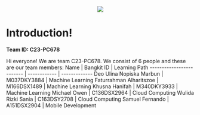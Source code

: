 <div align='center'>
  <img src= https://github.com/BiteByte-C23-PC678/.github/assets/72615238/b367047c-70d2-4776-b97d-81488dfd7bbb>
</div>


# Introduction!

**Team ID: C23-PC678**

Hi everyone! We are team C23-PC678. We consist of 6 people and these are our team members:
Name                      | Bangkit ID   | Learning Path
------------------------- | ------------ | -------------
Deo Ulina Nopiska Marbun  | M037DKY3884  | Machine Learning
Faturrahman Alharitszoe   | M166DSX1489  | Machine Learning
Khusna Hanifah            | M340DKY3933  | Machine Learning
Michael Owen              | C136DSX2964  | Cloud Computing
Wulida Rizki Sania        | C163DSY2708  | Cloud Computing
Samuel Fernando           | A151DSX2904  | Mobile Development
